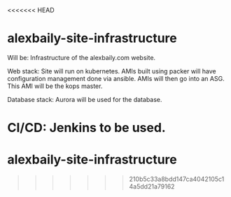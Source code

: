 <<<<<<< HEAD
# alexbaily-site-infrastructure

Will be:
Infrastructure of the alexbaily.com website.

Web stack:
Site will run on kubernetes.
AMIs built using packer will have configuration management done via ansible.
AMIs will then go into an ASG.
This AMI will be the kops master.

Database stack:
Aurora will be used for the database.

CI/CD:
Jenkins to be used.
=======
# alexbaily-site-infrastructure
>>>>>>> 210b5c33a8bdd147ca4042105c14a5dd21a79162
